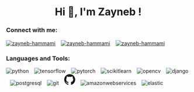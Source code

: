<h1 align="center">Hi 👋, I'm Zayneb !</h1>

<!-- Actual text -->

<p align="left"> 
<h3 align="left">Connect with me:</h3>
<a href="https://www.linkedin.com/in/zayneb-hammami/" target="blank"><img align="center" src="https://img.shields.io/badge/linkedin-%230077B5.svg?&style=for-the-badge&logo=linkedin&logoColor=white" alt="zayneb-hammami" /></a> &ensp;  
<a href="https://github.com/zaynebh" target="blank"><img align="center" src="https://img.shields.io/badge/github-%23100000.svg?&style=for-the-badge&logo=github&logoColor=white" alt="zayneb-hammami" /></a> &ensp;  
<a href="mailto:zayneb.haammami@gmail.com" target="blank"><img align="center" src="https://img.shields.io/badge/gmail-D14836?&style=for-the-badge&logo=gmail&logoColor=white" alt="zayneb-hammami" /></a> &ensp; 
</p>


<h3 align="left">Languages and Tools:</h3>
<p align="left"> 
  <a> <img alt="python" title="python" width="30px" height="30px" src="https://devicons.github.io/devicon/devicon.git/icons/python/python-original.svg" /> </a> &ensp;
  <a> <img alt="tensorflow" title="tensorflow" width="30px" height="30px" src="https://www.vectorlogo.zone/logos/tensorflow/tensorflow-icon.svg" /> </a> &ensp;
  <a> <img alt="pytorch" title="pytorch" width="30px" height="30px" src="https://www.vectorlogo.zone/logos/pytorch/pytorch-icon.svg" /> </a> &ensp;
  <a> <img alt="scikitlearn" title="scikitlearn" width="30px" height="30px" src="https://upload.wikimedia.org/wikipedia/commons/0/05/Scikit_learn_logo_small.svg" /> </a> &ensp;
  <a> <img alt="opencv" title="opencv" width="30px" height="30px" src="https://www.vectorlogo.zone/logos/opencv/opencv-icon.svg" /> </a> &ensp;
  <a> <img alt="django" title="django" width="30px" height="30px" src="https://www.vectorlogo.zone/logos/djangoproject/djangoproject-ar21.svg" /> </a> &ensp;
  <a> <img alt="postgresql" title="postgresql" width="30px" height="30px" src="https://www.vectorlogo.zone/logos/postgresql/postgresql-ar21.svg" /> </a> &ensp;
  <a> <img alt="git" title="git" width="30px" height="30px" src="https://www.vectorlogo.zone/logos/git-scm/git-scm-icon.svg" /> </a> &ensp;
  <a> <img alt="github" title="github" width="30px" height="30px" src="https://raw.githubusercontent.com/github/explore/78df643247d429f6cc873026c0622819ad797942/topics/github/github.png" /> </a> &ensp;
  <a> <img alt="amazonwebservices" title="amazonwebservices" width="50px" height="50px"   src="https://devicons.github.io/devicon/devicon.git/icons/amazonwebservices/amazonwebservices-original-wordmark.svg" /> </a> &ensp;
  <a> <img alt="elastic" title="elastic" width="50px" height="50px" src="https://www.vectorlogo.zone/logos/elastic/elastic-ar21.svg" /> </a> &ensp;
 
</p>


